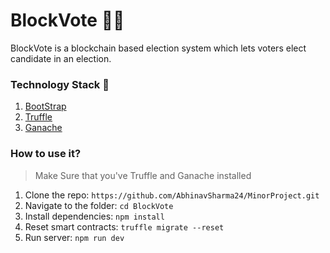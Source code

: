 # BlockVote 🤝🏻
BlockVote is a blockchain based election system which lets voters elect candidate in an election.

### Technology Stack 🎨
1. [BootStrap](https://getbootstrap.com/) 
2. [Truffle](https://www.trufflesuite.com/) 
3. [Ganache](https://www.trufflesuite.com/ganache) 

### How to use it?

>Make Sure that you've Truffle and Ganache installed

1. Clone the repo: `https://github.com/AbhinavSharma24/MinorProject.git`
2. Navigate to the folder: `cd BlockVote`
3. Install dependencies: `npm install`
4. Reset smart contracts: `truffle migrate --reset`
5. Run server: `npm run dev`

